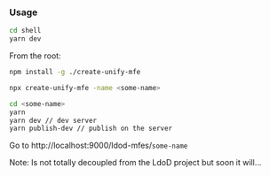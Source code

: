 <!-- @format -->

### Usage

```sh
cd shell
yarn dev
```

From the root:

```sh
npm install -g ./create-unify-mfe
```

```sh
npx create-unify-mfe -name <some-name>
```

```sh
cd <some-name>
yarn
yarn dev // dev server
yarn publish-dev // publish on the server
```

Go to http://localhost:9000/ldod-mfes/`some-name`

Note: Is not totally decoupled from the LdoD project but soon it will...
